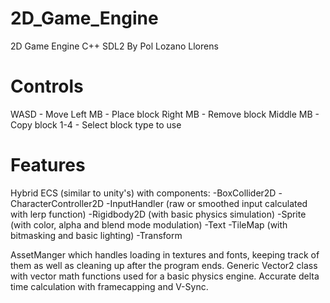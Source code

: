 # 2D_Game_Engine
2D Game Engine C++ SDL2
By Pol Lozano Llorens

# Controls
WASD - Move
Left MB - Place block
Right MB - Remove block
Middle MB - Copy block
1-4 - Select block type to use

# Features
Hybrid ECS (similar to unity's) with components:
-BoxCollider2D
-CharacterController2D
-InputHandler (raw or smoothed input calculated with lerp function)
-Rigidbody2D (with basic physics simulation)
-Sprite (with color, alpha and blend mode modulation)
-Text 
-TileMap (with bitmasking and basic lighting)
-Transform

AssetManger which handles loading in textures and fonts, keeping track of them as well as cleaning up after the program ends.
Generic Vector2 class with vector math functions used for a basic physics engine.
Accurate delta time calculation with framecapping and V-Sync. 

